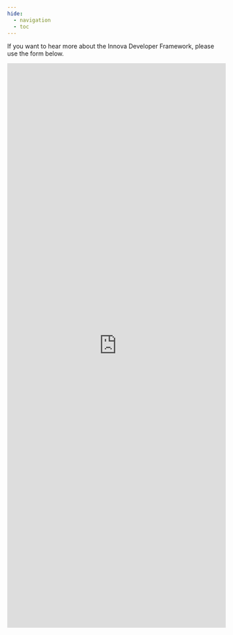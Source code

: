 ```yaml
---
hide:
  - navigation
  - toc
---
```


If you want to hear more about the Innova Developer Framework, please use the form below.

<iframe src= "https://forms.office.com/Pages/ResponsePage.aspx?id=3ybEJ2CMo0Ogj47-umuk3pbrvcQmpHdPq9F9Dsg-d7pURFpTWEoyVkNXNDlUWTJXMDRWVFY0SENSOC4u&embed=true" frameborder= "0" marginwidth= "0" marginheight= "0" style="overflow:hidden;overflow-x:hidden;overflow-y:hidden;height:1300px;width:100%;"  allowfullscreen webkitallowfullscreen mozallowfullscreen msallowfullscreen> </iframe>